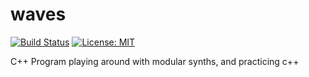 # waves

[comment]: #[![codecov](https://codecov.io/gh/lefticus/cpp_starter_project/branch/master/graph/badge.svg)](https://codecov.io/gh/lefticus/cpp_starter_project)
[![Build Status](https://travis-ci.org/jonnerloller/waves.svg?branch=master)](https://travis-ci.org/jonnerloller/waves.svg)
[![License: MIT](https://img.shields.io/badge/License-MIT-green.svg)](https://opensource.org/licenses/MIT)

C++ Program playing around with modular synths, and practicing c++
